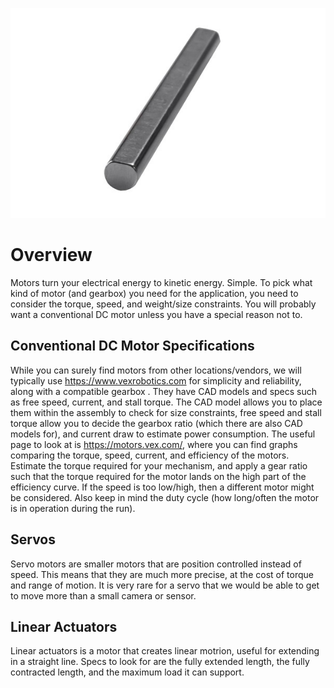 ![D Profile Shaft](/uploads/machine-components/d-profile-shaft.jpg "D Profile Shaft")<!-- TITLE: Motors -->
<!-- SUBTITLE: Motor Selection -->

# Overview
Motors turn your electrical energy to kinetic energy. Simple. To pick what kind of motor (and gearbox) you need for the application, you need to consider the torque, speed, and weight/size constraints. You will probably want a conventional DC motor unless you have a special reason not to.

## Conventional DC Motor Specifications
While you can surely find motors from other locations/vendors, we will typically use https://www.vexrobotics.com for simplicity and reliability, along with a compatible gearbox . They have CAD models and specs such as free speed, current, and stall torque. The CAD model allows you to place them within the assembly to check for size constraints, free speed and stall torque allow you to decide the gearbox ratio (which there are also CAD models for), and current draw to estimate power consumption. The useful page to look at is https://motors.vex.com/, where you can find graphs comparing the torque, speed, current, and efficiency of the motors. Estimate the torque required for your mechanism, and apply a gear ratio such that the torque required for the motor lands on the high part of the efficiency curve. If the speed is too low/high, then a different motor might be considered. Also keep in mind the duty cycle (how long/often the motor is in operation during the run).
## Servos
Servo motors are smaller motors that are position controlled instead of speed. This means that they are much more precise, at the cost of torque and range of motion. It is very rare for a servo that we would be able to get to move more than a small camera or sensor. 
## Linear Actuators
Linear actuators is a motor that creates linear motrion, useful for extending in a straight line. Specs to look for are the fully extended length, the fully contracted length, and the maximum load it can support.